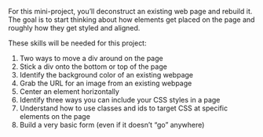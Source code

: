 For this mini-project, you’ll deconstruct an existing web page and rebuild it.
The goal is to start thinking about how elements get placed on the page and roughly how they get styled and aligned.

These skills will be needed for this project:

1. Two ways to move a div around on the page
2. Stick a div onto the bottom or top of the page
3. Identify the background color of an existing webpage
4. Grab the URL for an image from an existing webpage
5. Center an element horizontally
6. Identify three ways you can include your CSS styles in a page
7. Understand how to use classes and ids to target CSS at specific elements on the page
8. Build a very basic form (even if it doesn’t “go” anywhere)
